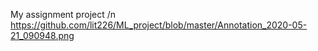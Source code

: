 My assignment project 
/n https://github.com/lit226/ML_project/blob/master/Annotation_2020-05-21_090948.png
